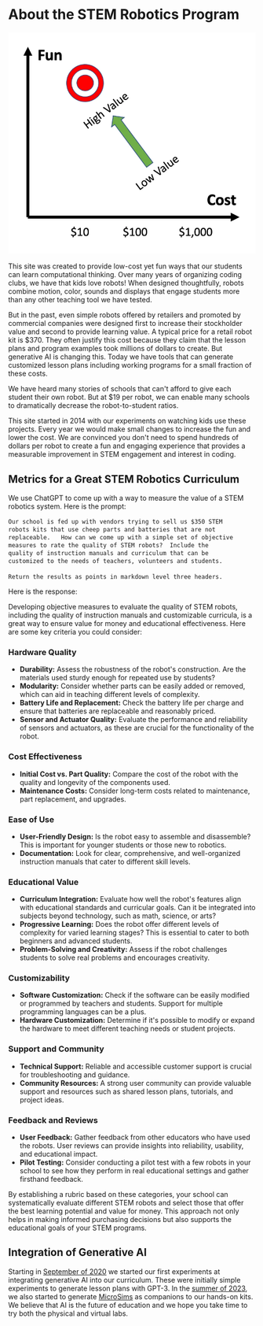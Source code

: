 # About the STEM Robotics Program

![](./img/low-cost-fun.jpg)

This site was created to provide low-cost
yet fun ways that our students can learn computational thinking.
Over many years of organizing coding clubs, we have that kids
love robots!  When designed thoughtfully, robots combine
motion, color, sounds and displays that engage students
more than any other teaching tool we have tested.

But in the past, even simple robots offered by retailers
and promoted by commercial companies were designed first
to increase their stockholder value and second to
provide learning value.  A typical price for a retail
robot kit is $370.  They often justify this cost because
they claim that the lesson plans and program examples
took millions of dollars to create.  But generative
AI is changing this.  Today we have tools that can
generate customized lesson plans including working
programs for a small fraction of these costs.

We have heard many stories of schools that can't afford to give
each student their own robot.  But at $19 per robot, we can enable
many schools to dramatically decrease the robot-to-student ratios.

This site started in 2014 with our experiments on watching kids use
these projects.  Every year we would make small changes to increase
the fun and lower the cost.  We are convinced you don't need to spend
hundreds of dollars per robot to create a fun and engaging experience
that provides a measurable improvement in STEM engagement and interest in coding.

## Metrics for a Great STEM Robotics Curriculum

We use ChatGPT to come up with a way to measure the value of a STEM robotics
system.  Here is the prompt:

```linenums="0"
Our school is fed up with vendors trying to sell us $350 STEM
robots kits that use cheep parts and batteries that are not
replaceable.   How can we come up with a simple set of objective
measures to rate the quality of STEM robots?  Include the
quality of instruction manuals and curriculum that can be
customized to the needs of teachers, volunteers and students.

Return the results as points in markdown level three headers.
```

Here is the response:

Developing objective measures to evaluate the quality of STEM robots, including the quality of instruction manuals and customizable curricula, is a great way to ensure value for money and educational effectiveness. Here are some key criteria you could consider:

### Hardware Quality

-   **Durability:** Assess the robustness of the robot's construction. Are the materials used sturdy enough for repeated use by students?
-   **Modularity:** Consider whether parts can be easily added or removed, which can aid in teaching different levels of complexity.
-   **Battery Life and Replacement:** Check the battery life per charge and ensure that batteries are replaceable and reasonably priced.
-   **Sensor and Actuator Quality:** Evaluate the performance and reliability of sensors and actuators, as these are crucial for the functionality of the robot.

### Cost Effectiveness

-   **Initial Cost vs. Part Quality:** Compare the cost of the robot with the quality and longevity of the components used.
-   **Maintenance Costs:** Consider long-term costs related to maintenance, part replacement, and upgrades.
### Ease of Use

-   **User-Friendly Design:** Is the robot easy to assemble and disassemble? This is important for younger students or those new to robotics.
-   **Documentation:** Look for clear, comprehensive, and well-organized instruction manuals that cater to different skill levels.
### Educational Value

-   **Curriculum Integration:** Evaluate how well the robot's features align with educational standards and curricular goals. Can it be integrated into subjects beyond technology, such as math, science, or arts?
-   **Progressive Learning:** Does the robot offer different levels of complexity for varied learning stages? This is essential to cater to both beginners and advanced students.
-   **Problem-Solving and Creativity:** Assess if the robot challenges students to solve real problems and encourages creativity.
### Customizability

-   **Software Customization:** Check if the software can be easily modified or programmed by teachers and students. Support for multiple programming languages can be a plus.
-   **Hardware Customization:** Determine if it's possible to modify or expand the hardware to meet different teaching needs or student projects.
### Support and Community

-   **Technical Support:** Reliable and accessible customer support is crucial for troubleshooting and guidance.
-   **Community Resources:** A strong user community can provide valuable support and resources such as shared lesson plans, tutorials, and project ideas.
### Feedback and Reviews

-   **User Feedback:** Gather feedback from other educators who have used the robots. User reviews can provide insights into reliability, usability, and educational impact.
-   **Pilot Testing:** Consider conducting a pilot test with a few robots in your school to see how they perform in real educational settings and gather firsthand feedback.

By establishing a rubric based on these categories, your school can systematically evaluate different STEM robots and select those that offer the best learning potential and value for money. This approach not only helps in making informed purchasing decisions but also supports the educational goals of your STEM programs.

## Integration of Generative AI

Starting in [September of 2020](https://medium.com/@dmccreary/using-al-to-generate-detailed-lesson-plans-29a5af200a6a) we started our first experiments at integrating generative AI into our curriculum.  These were initially simple experiments to generate lesson plans with GPT-3.  In the [summer of 2023](https://medium.com/@dmccreary/micro-simulations-for-education-6989eae8d85d), we also started to generate [MicroSims](glossary.md#microsims) as companions to our hands-on kits.  We believe that AI is the future
of education and we hope you take time to try both the physical and virtual labs.